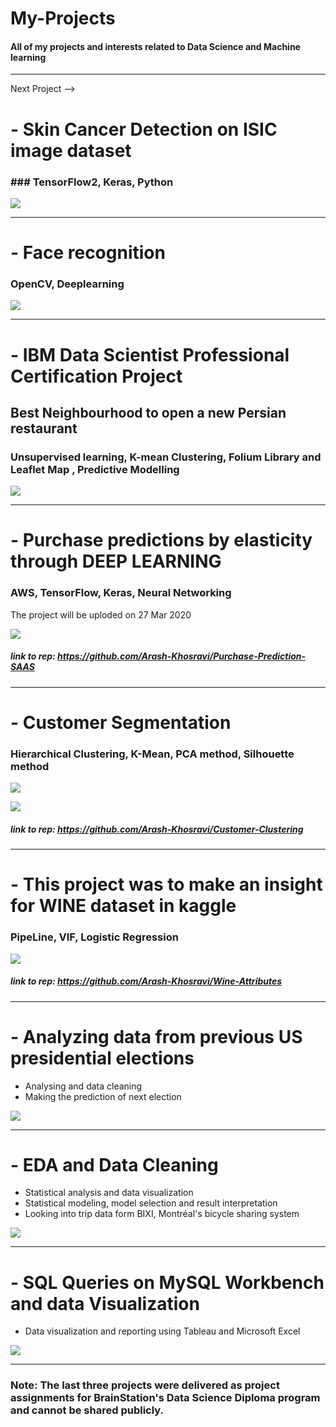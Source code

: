 # My-Projects
#### All of my projects and interests related to Data Science and Machine learning

----------------------

Next Project --> 
# - Skin Cancer Detection on ISIC image dataset
### ### TensorFlow2, Keras, Python

![](images/isic-1.png)


-------------------

# - Face recognition
### OpenCV, Deeplearning

![](images/Facial-Recognition.jpg)


-------------------

# - IBM Data Scientist Professional Certification Project
## Best Neighbourhood to open a new Persian restaurant
### Unsupervised learning, K-mean Clustering, Folium Library and Leaflet Map , Predictive Modelling

![](images/toronto.png)


-------------------
# - Purchase predictions by elasticity through DEEP LEARNING
### AWS, TensorFlow, Keras, Neural Networking
The project will be uploded on 27 Mar 2020


![](images/elasticity.png)


##### link to rep: https://github.com/Arash-Khosravi/Purchase-Prediction-SAAS
--------------------------


# - Customer Segmentation
### Hierarchical Clustering, K-Mean, PCA method, Silhouette method

![](images/customer.png)

![](images/purchases.png)


##### link to rep: https://github.com/Arash-Khosravi/Customer-Clustering
-------------------------

# - This project was to make an insight for WINE dataset in kaggle
### PipeLine, VIF, Logistic Regression

![](images/wine-dataset.png)

##### link to rep: https://github.com/Arash-Khosravi/Wine-Attributes
--------------------------

# - Analyzing data from previous US presidential elections
- Analysing and data cleaning 
- Making the prediction of next election

![](images/PresidentUS.png)


----------------------------

# - EDA and Data Cleaning
- Statistical analysis and data visualization
- Statistical modeling, model selection and result interpretation
- Looking into trip data form BIXI, Montréal's bicycle sharing system

![](images/bixi.png)


----------------------------

# - SQL Queries on MySQL Workbench and data Visualization 

 - Data visualization and reporting using Tableau and Microsoft Excel
 
 ![](images/money.png)


-------------------------------------------------------


### Note: The last three projects were delivered as project assignments for BrainStation's Data Science Diploma program and cannot be shared publicly.

